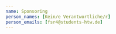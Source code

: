 ```yaml
---
name: Sponsoring
person_names: [Kein/e Verantwortliche/r]
person_emails: [fsr4@students-htw.de]
---
```

